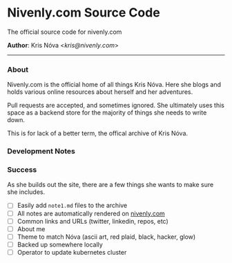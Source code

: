# Nivenly.com Source Code


The official source code for nivenly.com

**Author**: Kris Nóva <_kris@nivenly.com_>

---

### About

Nivenly.com is the official home of all things Kris Nóva. Here she blogs and holds various online resources about herself and her adventures.

Pull requests are accepted, and sometimes ignored. She ultimately uses this space as a backend store for the majority of things she needs to write down.

This is for lack of a better term, the offical archive of Kris Nóva.

### Development Notes

### Success

As she builds out the site, there are a few things she wants to make sure she includes.

 - [ ] Easily add `note1.md` files to the archive
 - [ ] All notes are automatically rendered on [nivenly.com](https://nivenly.com)
 - [ ] Common links and URLs (twitter, linkedin, repos, etc)
 - [ ] About me 
 - [ ] Theme to match Nóva (ascii art, red plaid, black, hacker, glow)
 - [ ] Backed up somewhere locally
 - [ ] Operator to update kubernetes cluster